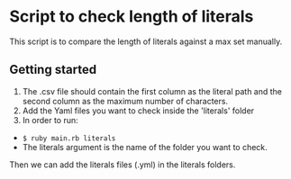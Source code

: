 # Script to check length of literals

This script is to compare the length of literals against a max set manually.

## Getting started

1. The .csv file should contain the first column as the literal path and
the second column as the maximum number of characters.
2. Add the Yaml files you want to check inside the 'literals' folder
3. In order to run:
  - ```$ ruby main.rb literals```
  - The literals argument is the name of the folder you want to check.

Then we can add the literals files (.yml) in the literals folders.
